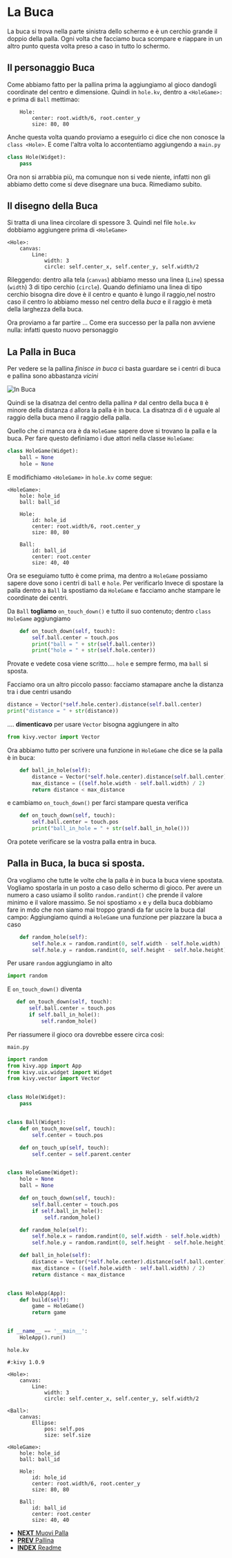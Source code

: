 # La Buca

La buca si trova nella parte sinistra dello schermo e è un cerchio grande il doppio della palla. Ogni volta che facciamo
buca scompare e riappare in un altro punto questa volta preso a caso in tutto lo schermo.

## Il personaggio Buca

Come abbiamo fatto per la pallina prima la aggiungiamo al gioco dandogli coordinate del centro e dimensione. Quindi
in `hole.kv`, dentro a `<HoleGame>:` e prima di `Ball` mettimao:

```
    Hole:
        center: root.width/6, root.center_y
        size: 80, 80
```

Anche questa volta quando proviamo a eseguirlo ci dice che non conosce la `class <Hole>`. E come l'altra volta lo 
accontentiamo aggiungendo a `main.py`

```python
class Hole(Widget):
    pass
```

Ora non si arrabbia più, ma comunque non si vede niente, infatti non gli abbiamo detto come si deve disegnare una buca.
Rimediamo subito.

## Il disegno della Buca

Si tratta di una linea circolare di spessore 3. Quindi nel file `hole.kv` dobbiamo aggiungere prima di `<HoleGame>`

```
<Hole>:
    canvas:
        Line:
            width: 3
            circle: self.center_x, self.center_y, self.width/2
```

Rileggendo: dentro alla tela (`canvas`) abbiamo messo una linea (`Line`) spessa (`width`) 3 di tipo cerchio (`circle`).
Quando definiamo una linea di tipo cerchio bisogna dire dove è il centro e quanto è lungo il raggio,nel nostro caso
il centro lo abbiamo messo nel centro della *buca* e il raggio è metà della larghezza della buca.

Ora proviamo a far partire ... Come era successo per la palla non avviene nulla: infatti questo nuovo personaggio

## La Palla in Buca 

Per vedere se la pallina *finisce in buca* ci basta guardare se i centri di buca e pallina sono abbastanza *vicini*

![In Buca](in_hole.png)

Quindi se la disatnza del centro della pallina `P` dal centro della buca `B` è minore della distanza `d` allora la palla 
è in buca. La disatnza di `d` è uguale al raggio della buca meno il raggio della palla.

Quello che ci manca ora è da `HoleGame` sapere dove si trovano la palla e la buca. Per fare questo definiamo i due 
attori nella classe `HoleGame`:

```python
class HoleGame(Widget):
    ball = None
    hole = None
```

E modifichiamo `<HoleGame>` in `hole.kv` come segue:

```
<HoleGame>:
    hole: hole_id
    ball: ball_id

    Hole:
        id: hole_id
        center: root.width/6, root.center_y
        size: 80, 80

    Ball:
        id: ball_id
        center: root.center
        size: 40, 40
```

Ora se eseguiamo tutto è come prima, ma dentro a `HoleGame` possiamo sapere dove sono i centri di `ball` e `hole`. Per
verificarlo Invece di spostare la palla dentro a `Ball` la spostiamo da `HoleGame` e facciamo anche stampare le
coordinate dei centri.

Da `Ball` **togliamo** `on_touch_down()` e tutto il suo contenuto; dentro `class HoleGame` aggiungiamo

```python
    def on_touch_down(self, touch):
        self.ball.center = touch.pos
        print("ball = " + str(self.ball.center))
        print("hole = " + str(self.hole.center))
```

Provate e vedete cosa viene scritto.... `hole` e sempre fermo, ma `ball` si sposta.

Facciamo ora un altro piccolo passo: facciamo stamapare anche la distanza tra i due centri usando 

```python
distance = Vector(*self.hole.center).distance(self.ball.center)
print("distance = " + str(distance))
```

.... **dimenticavo** per usare `Vector` bisogna aggiungere in alto 
```python
from kivy.vector import Vector
```

Ora abbiamo tutto per scrivere una funzione in `HoleGame` che dice se la palla è in buca:

```python
    def ball_in_hole(self):
        distance = Vector(*self.hole.center).distance(self.ball.center)
        max_distance = ((self.hole.width - self.ball.width) / 2)
        return distance < max_distance
```

e cambiamo `on_touch_down()` per farci stampare questa verifica

```python
    def on_touch_down(self, touch):
        self.ball.center = touch.pos
        print("ball_in_hole = " + str(self.ball_in_hole()))
```

Ora potete verificare se la vostra palla entra in buca.

## Palla in Buca, la buca si sposta.

Ora vogliamo che tutte le volte che la palla è in buca la buca viene spostata. Vogliamo spostarla in un posto a caso
dello schermo di gioco. Per avere un numero a caso usiamo il solito `random.randint()` che prende il valore minimo
e il valore massimo. Se noi spostiamo `x` e `y` della buca dobbiamo fare in mdo che non siamo mai troppo grandi da far 
uscire la buca dal campo: Aggiungiamo quindi a `HoleGame` una funzione per piazzare la buca a caso

```python
    def random_hole(self):
        self.hole.x = random.randint(0, self.width - self.hole.width)
        self.hole.y = random.randint(0, self.height - self.hole.height)
```

Per usare `random` aggiungiamo in alto 

```python
import random
```

E `on_touch_down()` diventa

```python
   def on_touch_down(self, touch):
       self.ball.center = touch.pos
       if self.ball_in_hole():
           self.random_hole()
```


Per riassumere il gioco ora dovrebbe essere circa così:

`main.py`
```python
import random
from kivy.app import App
from kivy.uix.widget import Widget
from kivy.vector import Vector


class Hole(Widget):
    pass


class Ball(Widget):
    def on_touch_move(self, touch):
        self.center = touch.pos

    def on_touch_up(self, touch):
        self.center = self.parent.center


class HoleGame(Widget):
    hole = None
    ball = None

    def on_touch_down(self, touch):
        self.ball.center = touch.pos
        if self.ball_in_hole():
            self.random_hole()

    def random_hole(self):
        self.hole.x = random.randint(0, self.width - self.hole.width)
        self.hole.y = random.randint(0, self.height - self.hole.height)

    def ball_in_hole(self):
        distance = Vector(*self.hole.center).distance(self.ball.center)
        max_distance = ((self.hole.width - self.ball.width) / 2)
        return distance < max_distance


class HoleApp(App):
    def build(self):
        game = HoleGame()
        return game


if __name__ == '__main__':
    HoleApp().run()
```

`hole.kv`
```
#:kivy 1.0.9

<Hole>:
    canvas:
        Line:
            width: 3
            circle: self.center_x, self.center_y, self.width/2

<Ball>:
    canvas:
        Ellipse:
            pos: self.pos
            size: self.size

<HoleGame>:
    hole: hole_id
    ball: ball_id

    Hole:
        id: hole_id
        center: root.width/6, root.center_y
        size: 80, 80

    Ball:
        id: ball_id
        center: root.center
        size: 40, 40
```

* [**NEXT** Muovi Palla](muovi_palla.md)
* [**PREV** Pallina](pallina.md)
* [**INDEX** Readme](Readme.md)
